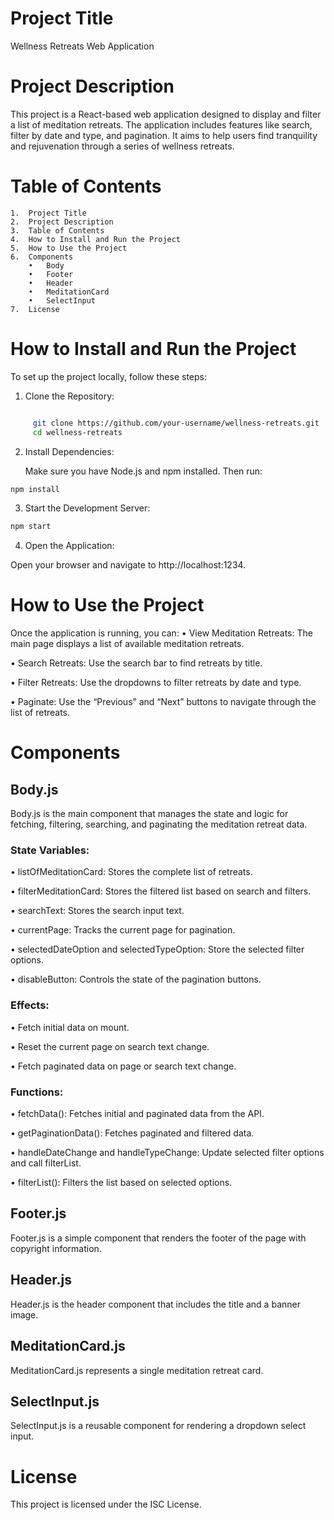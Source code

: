 # Project Title

Wellness Retreats Web Application

# Project Description

This project is a React-based web application designed to display and filter a list of meditation retreats. The application includes features like search, filter by date and type, and pagination. It aims to help users find tranquility and rejuvenation through a series of wellness retreats.



# Table of Contents

	1.	Project Title
	2.	Project Description
	3.	Table of Contents
	4.	How to Install and Run the Project
	5.	How to Use the Project
	6.	Components
	    •	Body
	    •	Footer
	    •	Header
	    •	MeditationCard
	    •	SelectInput
	7.	License


# How to Install and Run the Project

To set up the project locally, follow these steps:

1.	Clone the Repository:
```bash

     git clone https://github.com/your-username/wellness-retreats.git
     cd wellness-retreats
```


2.	Install Dependencies:

     Make sure you have Node.js and npm installed. Then run:
```bash
npm install
```

3.	Start the Development Server:

```bash
npm start
```	
4.	Open the Application:

Open your browser and navigate to http://localhost:1234.

# How to Use the Project

Once the application is running, you can:
•	View Meditation Retreats: The main page displays a list of available 
        meditation retreats.

•	Search Retreats: Use the search bar to find retreats by title.

•	Filter Retreats: Use the dropdowns to filter retreats by date and 
         type.

•	Paginate: Use the “Previous” and “Next” buttons to navigate through 
        the list of retreats.

# Components
 ## Body.js

   Body.js is the main component that manages the state and logic for 
  fetching, filtering, searching, and paginating the meditation retreat data.

### State Variables:

•	listOfMeditationCard: Stores the complete list of retreats.

•	filterMeditationCard: Stores the filtered list based on search and filters.

•	searchText: Stores the search input text.

•	currentPage: Tracks the current page for pagination.

•	selectedDateOption and selectedTypeOption: Store the selected filter options.

•	disableButton: Controls the state of the pagination buttons.

### Effects:
•	Fetch initial data on mount.

•	Reset the current page on search text change.

•	Fetch paginated data on page or search text change.

### Functions:
•	fetchData(): Fetches initial and paginated data from the API.

•	getPaginationData(): Fetches paginated and filtered data.

•	handleDateChange and handleTypeChange: Update selected filter options and call filterList.

•	filterList(): Filters the list based on selected options.

## Footer.js

Footer.js is a simple component that renders the footer of the page with copyright information. 

## Header.js

Header.js is the header component that includes the title and a banner image.

## MeditationCard.js

MeditationCard.js represents a single meditation retreat card.

## SelectInput.js

SelectInput.js is a reusable component for rendering a dropdown select input.

# License

This project is licensed under the ISC License. 

